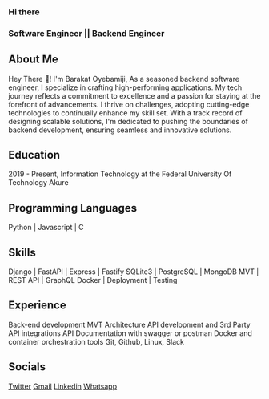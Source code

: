 ### Hi there 
### Software Engineer || Backend Engineer
## About Me
Hey There 👋! I'm Barakat Oyebamiji, As a seasoned backend software engineer, I specialize in crafting high-performing applications. My tech journey reflects a commitment to excellence and a passion for staying at the forefront of advancements. I thrive on challenges, adopting cutting-edge technologies to continually enhance my skill set. With a track record of designing scalable solutions, I'm dedicated to pushing the boundaries of backend development, ensuring seamless and innovative solutions.

## Education
2019 - Present, Information Technology at the Federal University Of Technology Akure

## Programming Languages
Python | Javascript | C 

## Skills
Django | FastAPI | Express | Fastify
SQLite3 | PostgreSQL | MongoDB
MVT | REST API | GraphQL
Docker | Deployment | Testing
## Experience
Back-end development
MVT Architecture
API development and 3rd Party API integrations
API Documentation with swagger or postman
Docker and container orchestration tools
Git, Github, Linux, Slack
## Socials
[Twitter](https://twitter.com/olamide1815)
[Gmail](oyebamijibarakat7@gmail.com)
[Linkedin](https://www.linkedin.com/in/barakat-oyebamiji-0973001b2)
[Whatsapp](+2348167216415)
<!--
**gentlesoul18/gentlesoul18** is a ✨ _special_ ✨ repository because its `README.md` (this file) appears on your GitHub profile.

Here are some ideas to get you started:

- 🔭 I’m currently working on ...
- 🌱 I’m currently learning ...
- 👯 I’m looking to collaborate on ...
- 🤔 I’m looking for help with ...
- 💬 Ask me about ...
- 📫 How to reach me: ...
- 😄 Pronouns: ...
- ⚡ Fun fact: ...
-->
